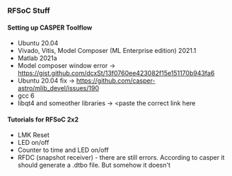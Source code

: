 ### RFSoC Stuff

#### Setting up CASPER Toolflow

- Ubuntu 20.04
- Vivado, Vitis, Model Composer (ML Enterprise edition) 2021.1
- Matlab 2021a
- Model composer window error -> https://gist.github.com/dcxSt/13f0760ee423082f15e151170b943fa6
- Ubuntu 20.04 fix -> https://github.com/casper-astro/mlib_devel/issues/190
- gcc 6
- libqt4 and someother libraries -> <paste the correct link here

#### Tutorials for RFSoC 2x2

- LMK Reset
- LED on/off
- Counter to time and LED on/off
- RFDC (snapshot receiver) - there are still errors. According to casper it should generate a .dtbo file. But somehow it doesn't
